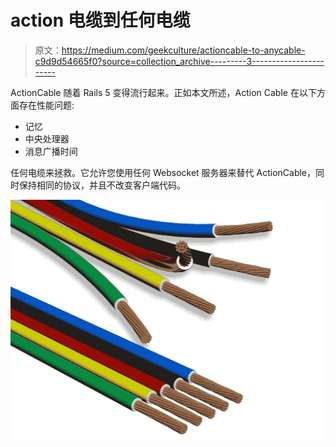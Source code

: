 # action 电缆到任何电缆

> 原文：<https://medium.com/geekculture/actioncable-to-anycable-c9d9d54665f0?source=collection_archive---------3----------------------->

ActionCable 随着 Rails 5 变得流行起来。正如本文所述，Action Cable 在以下方面存在性能问题:

*   记忆
*   中央处理器
*   消息广播时间

任何电缆来拯救。它允许您使用任何 Websocket 服务器来替代 ActionCable，同时保持相同的协议，并且不改变客户端代码。

![](img/994d93c944b6606962756b654f9a7b2a.png)